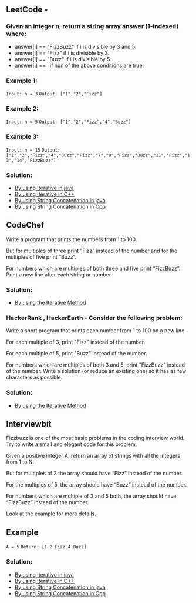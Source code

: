 ## LeetCode - 

### Given an integer n, return a string array answer (1-indexed) where:

- answer[i] == "FizzBuzz" if i is divisible by 3 and 5.
- answer[i] == "Fizz" if i is divisible by 3.
- answer[i] == "Buzz" if i is divisible by 5.
- answer[i] == i if non of the above conditions are true.

### Example 1:

`Input: n = 3`
`Output: ["1","2","Fizz"]`

### Example 2:

`Input: n = 5`
`Output: ["1","2","Fizz","4","Buzz"]`

### Example 3:

`Input: n = 15`
`Output: ["1","2","Fizz","4","Buzz","Fizz","7","8","Fizz","Buzz","11","Fizz","13","14","FizzBuzz"]`

### Solution:

- [By using Iterative in java](https://github.com/Ajay2521/Competitive-Programming/blob/main/Integer/FizzBuzz/Fizz%20Buzz%20by%20Iterative.java)
- [By using Iterative in C++](https://github.com/Ajay2521/Competitive-Programming/blob/main/Integer/FizzBuzz/Fizz%20Buzz%20by%20Iterative.cpp)
- [By using String Concatenation in java](https://github.com/Ajay2521/Competitive-Programming/blob/main/Integer/FizzBuzz/Fizz%20Buzz%20by%20String%20Concat.java)
- [By using String Concatenation in Cpp](https://github.com/Ajay2521/Competitive-Programming/blob/main/Integer/FizzBuzz/Fizz%20Buzz%20by%20String%20Concat.cpp)

## CodeChef

Write a program that prints the numbers from 1 to 100. 

But for multiples of three print “Fizz” instead of the number and for the multiples of five print “Buzz”. 

For numbers which are multiples of both three and five print “FizzBuzz”. Print a new line after each string or number

### Solution:

- [By using the Iterative Method](https://github.com/Ajay2521/Competitive-Programming/blob/main/Integer/FizzBuzz/FizzBuzz.cpp)

### HackerRank , HackerEarth - Consider the following problem:

Write a short program that prints each number from 1 to 100 on a new line. 

For each multiple of 3, print "Fizz" instead of the number. 

For each multiple of 5, print "Buzz" instead of the number. 

For numbers which are multiples of both 3 and 5, print "FizzBuzz" instead of the number.
Write a solution (or reduce an existing one) so it has as few characters as possible.

### Solution:

- [By using the Iterative Method](https://github.com/Ajay2521/Competitive-Programming/blob/main/Integer/FizzBuzz/FizzBuzz.cpp)


## Interviewbit 

Fizzbuzz is one of the most basic problems in the coding interview world. Try to write a small and elegant code for this problem.

Given a positive integer A, return an array of strings with all the integers from 1 to N. 

But for multiples of 3 the array should have “Fizz” instead of the number. 

For the multiples of 5, the array should have “Buzz” instead of the number. 

For numbers which are multiple of 3 and 5 both, the array should have “FizzBuzz” instead of the number.

Look at the example for more details.

## Example

`A = 5`
`Return: [1 2 Fizz 4 Buzz]`

### Solution:

- [By using Iterative in java](https://github.com/Ajay2521/Competitive-Programming/blob/main/Integer/FizzBuzz/Fizz%20Buzz%20by%20Iterative.java)
- [By using Iterative in C++](https://github.com/Ajay2521/Competitive-Programming/blob/main/Integer/FizzBuzz/Fizz%20Buzz%20by%20Iterative.cpp)
- [By using String Concatenation in java](https://github.com/Ajay2521/Competitive-Programming/blob/main/Integer/FizzBuzz/Fizz%20Buzz%20by%20String%20Concat.java)
- [By using String Concatenation in Cpp](https://github.com/Ajay2521/Competitive-Programming/blob/main/Integer/FizzBuzz/Fizz%20Buzz%20by%20String%20Concat.cpp)
